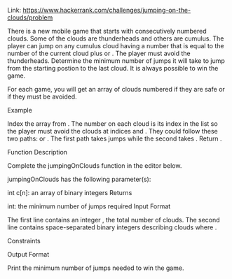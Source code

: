 Link: https://www.hackerrank.com/challenges/jumping-on-the-clouds/problem

There is a new mobile game that starts with consecutively numbered clouds. Some of the clouds are thunderheads and others are cumulus. The player can jump on any cumulus cloud having a number that is equal to the number of the current cloud plus  or . The player must avoid the thunderheads. Determine the minimum number of jumps it will take to jump from the starting postion to the last cloud. It is always possible to win the game.

For each game, you will get an array of clouds numbered  if they are safe or  if they must be avoided.

Example

Index the array from . The number on each cloud is its index in the list so the player must avoid the clouds at indices  and . They could follow these two paths:  or . The first path takes  jumps while the second takes . Return .

Function Description

Complete the jumpingOnClouds function in the editor below.

jumpingOnClouds has the following parameter(s):

int c[n]: an array of binary integers
Returns

int: the minimum number of jumps required
Input Format

The first line contains an integer , the total number of clouds. The second line contains  space-separated binary integers describing clouds  where .

Constraints

Output Format

Print the minimum number of jumps needed to win the game.
